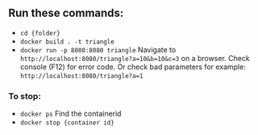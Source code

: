 ## Run these commands:
- `cd {folder}`
- `docker build . -t triangle`
- `docker run -p 8080:8080 triangle`
Navigate to `http://localhost:8080/triangle?a=10&b=10&c=3` on a browser. Check console (F12) for error code.
Or check bad parameters for example: `http://localhost:8080/triangle?a=1`

### To stop:
- `docker ps`
Find the containerid
- `docker stop {container id}`
